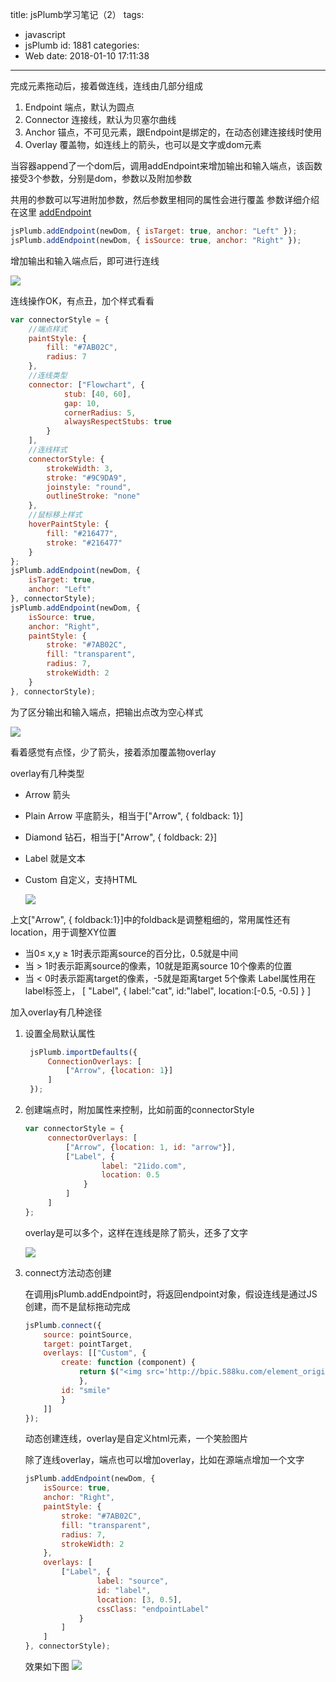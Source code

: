 title: jsPlumb学习笔记（2）
tags:
  - javascript
  - jsPlumb
id: 1881
categories:
  - Web
date: 2018-01-10 17:11:38
---
完成元素拖动后，接着做连线，连线由几部分组成

1. Endpoint 端点，默认为圆点
2. Connector 连接线，默认为贝塞尔曲线
3. Anchor 锚点，不可见元素，跟Endpoint是绑定的，在动态创建连接线时使用
4. Overlay 覆盖物，如连线上的箭头，也可以是文字或dom元素

当容器append了一个dom后，调用addEndpoint来增加输出和输入端点，该函数接受3个参数，分别是dom，参数以及附加参数
<!-- more -->
共用的参数可以写进附加参数，然后参数里相同的属性会进行覆盖 参数详细介绍在这里 [addEndpoint](https://jsplumbtoolkit.com/community/apidocs/classes/jsPlumb.html#method_addEndpoint)

```js
jsPlumb.addEndpoint(newDom, { isTarget: true, anchor: "Left" }); 
jsPlumb.addEndpoint(newDom, { isSource: true, anchor: "Right" });
```
增加输出和输入端点后，即可进行连线

![](/images/2018/01/js6.gif)

连线操作OK，有点丑，加个样式看看

```js
var connectorStyle = {
	//端点样式
	paintStyle: {
		fill: "#7AB02C",
		radius: 7
	},
	//连线类型
	connector: ["Flowchart", {
			stub: [40, 60],
			gap: 10,
			cornerRadius: 5,
			alwaysRespectStubs: true
		}
	],
	//连线样式
	connectorStyle: {
		strokeWidth: 3,
		stroke: "#9C9DA9",
		joinstyle: "round",
		outlineStroke: "none"
	},
	//鼠标移上样式
	hoverPaintStyle: {
		fill: "#216477",
		stroke: "#216477"
	}
};
jsPlumb.addEndpoint(newDom, {
	isTarget: true,
	anchor: "Left"
}, connectorStyle);
jsPlumb.addEndpoint(newDom, {
	isSource: true,
	anchor: "Right",
	paintStyle: {
		stroke: "#7AB02C",
		fill: "transparent",
		radius: 7,
		strokeWidth: 2
	}
}, connectorStyle);

 ```
为了区分输出和输入端点，把输出点改为空心样式

![](/images/2018/01/js7.gif)

看着感觉有点怪，少了箭头，接着添加覆盖物overlay

overlay有几种类型

*   Arrow 箭头
*   Plain Arrow 平底箭头，相当于["Arrow", { foldback: 1}]
*   Diamond 钻石，相当于["Arrow", { foldback: 2}]
*   Label 就是文本
*   Custom 自定义，支持HTML
    
    ![](/images/2018/01/js8.png)

上文["Arrow", { foldback:1}]中的foldback是调整粗细的，常用属性还有location，用于调整XY位置

*   当0≤ x,y ≥ 1时表示距离source的百分比，0.5就是中间
*   当 &gt; 1时表示距离source的像素，10就是距离source 10个像素的位置
*   当 &lt; 0时表示距离target的像素，-5就是距离target 5个像素
    Label属性用在label标签上， [ "Label", { label:"cat", id:"label", location:[-0.5, -0.5] } ]

加入overlay有几种途径

1. 设置全局默认属性
   ```js
	jsPlumb.importDefaults({
		ConnectionOverlays: [
			["Arrow", {location: 1}]
		]
	});
    ```
    
2. 创建端点时，附加属性来控制，比如前面的connectorStyle
   ```js
   var connectorStyle = {
    	connectorOverlays: [
    		["Arrow", {location: 1, id: "arrow"}],
    		["Label", {
    				label: "21ido.com",
    				location: 0.5
    			}
    		]
    	]
   };
   ```
     
   overlay是可以多个，这样在连线是除了箭头，还多了文字

   ![](/images/2018/01/js9.png)

3. connect方法动态创建
    
    在调用jsPlumb.addEndpoint时，将返回endpoint对象，假设连线是通过JS创建，而不是鼠标拖动完成
	```js
   jsPlumb.connect({
    	source: pointSource,
    	target: pointTarget,
    	overlays: [["Custom", {
    		create: function (component) {
    			return $("<img src='http://bpic.588ku.com/element_origin_min_pic/00/93/91/4056f2b13a70c32.jpg' />");
    			},
    		id: "smile"
    		}
    	]]
   });

	```
    动态创建连线，overlay是自定义html元素，一个笑脸图片
    
    除了连线overlay，端点也可以增加overlay，比如在源端点增加一个文字
    
	```js
   jsPlumb.addEndpoint(newDom, {
    	isSource: true,
    	anchor: "Right",
    	paintStyle: {
    		stroke: "#7AB02C",
    		fill: "transparent",
    		radius: 7,
    		strokeWidth: 2
    	},
    	overlays: [
    		["Label", {
    				label: "source",
    				id: "label",
    				location: [3, 0.5],
    				cssClass: "endpointLabel"
    			}
    		]
    	]
   }, connectorStyle);
	```

	效果如下图
   ![](/images/2018/01/js10.png)